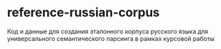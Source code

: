 # reference-russian-corpus
Код и данные для создания эталонного корпуса русского языка для универсального семантического парсинга в рамках курсовой работы
